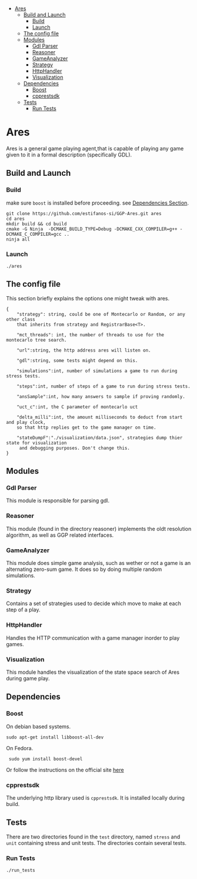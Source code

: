 - [Ares](#ares)
  - [Build and Launch](#build-and-launch)
    - [Build](#build)
    - [Launch](#launch)
  - [The config file](#the-config-file)
  - [Modules](#modules)
    - [Gdl Parser](#gdl-parser)
    - [Reasoner](#reasoner)
    - [GameAnalyzer](#gameanalyzer)
    - [Strategy](#strategy)
    - [HttpHandler](#httphandler)
    - [Visualization](#visualization)
  - [Dependencies](#dependencies)
    - [Boost](#boost)
    - [cpprestsdk](#cpprestsdk)
  - [Tests](#tests)
    - [Run Tests](#run-tests)

# Ares

Ares is a general game playing agent,that is capable of playing any game given
to it in a formal description (specifically GDL).


## Build and Launch

### Build

make sure `boost` is installed before proceeding. see [Dependencies Section](#boost).

~~~
git clone https://github.com/estifanos-si/GGP-Ares.git ares
cd ares
mkdir build && cd build
cmake -G Ninja  -DCMAKE_BUILD_TYPE=Debug -DCMAKE_CXX_COMPILER=g++ -DCMAKE_C_COMPILER=gcc ..
ninja all
~~~

### Launch

~~~
./ares
~~~

## The config file

This section briefly explains the options one might tweak with ares.

~~~
{
    "strategy": string, could be one of Montecarlo or Random, or any other class
    that inherits from strategy and RegistrarBase<T>.  

    "mct_threads": int, the number of threads to use for the montecarlo tree search.
    
    "url":string, the http address ares will listen on.
    
    "gdl":string, some tests might depend on this.

    "simulations":int, number of simulations a game to run during stress tests.

    "steps":int, number of steps of a game to run during stress tests.

    "ansSample":int, how many answers to sample if proving randomly.

    "uct_c":int, the C parameter of montecarlo uct

    "delta_milli":int, the amount milliseconds to deduct from start and play clock,
    so that http replies get to the game manager on time.
    
    "stateDumpF":"./visualization/data.json", strategies dump thier state for visualization
     and debugging purposes. Don't change this.
}

~~~

## Modules

### Gdl Parser

This module is responsible for parsing gdl.

### Reasoner

This module (found in the directory reasoner) implements the oldt resolution algorithm, as well as GGP related interfaces.

### GameAnalyzer

This module does simple game analysis, such as wether or not a game is an alternating zero-sum game. It does so by doing multiple random simulations.

### Strategy

Contains a set of strategies used to decide which move to make at each step of a play.

### HttpHandler

Handles the HTTP communication with a game manager inorder to play games.

### Visualization

This module handles the visualization of the state space search of Ares during game play.

## Dependencies

### Boost
   
   On debian based systems.

   `sudo apt-get install libboost-all-dev`

   On Fedora.

   ` sudo yum install boost-devel`

   Or follow the instructions on the official site [here](http://www.boost.org/doc/libs/1_42_0/more/getting_started/unix-variants.html#easy-build-and-install)
   
### cpprestsdk

The underlying http library used is `cpprestsdk`. It is installed locally during build.

## Tests

There are two directories found in the `test` directory, named `stress` and `unit` containing stress and unit tests. The directories contain several tests. 

### Run Tests

~~~
./run_tests
~~~

